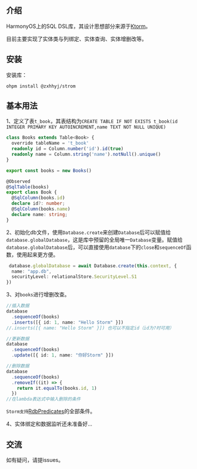 
## 介绍

HarmonyOS上的SQL DSL库，其设计思想部分来源于[Ktorm](https://www.ktorm.org/zh-cn/)。

目前主要实现了实体类与列绑定、实体查询、实体增删改等。

## 安装

安装库：

```text
ohpm install @zxhhyj/strom
```

## 基本用法

1、定义了表`t_book`，其表结构为`CREATE TABLE IF NOT EXISTS t_book(id INTEGER PRIMARY KEY AUTOINCREMENT,name TEXT NOT NULL UNIQUE)`
```typescript
class Books extends Table<Book> {
  override tableName = 't_book'
  readonly id = Column.number('id').id(true)
  readonly name = Column.string('name').notNull().unique()
}

export const books = new Books()

@Observed
@SqlTable(books)
export class Book {
  @SqlColumn(books.id)
  declare id?: number;
  @SqlColumn(books.name)
  declare name: string;
}
```
2、初始化db文件，使用`Database.create`来创建`Database`后可以赋值给`database.globalDatabase`，这是库中预留的全局唯一`Database`变量。赋值给`database.globalDatabase`后，可以直接使用`database`下的`close`和`sequenceOf`函数，使用起来更方便。
```typescript
 database.globalDatabase = await Database.create(this.context, {
  name: "app.db",
  securityLevel: relationalStore.SecurityLevel.S1
})
```

3、对`books`进行增删改查。

```typescript
//插入数据
database
  .sequenceOf(books)
  .inserts([{ id: 1, name: "Hello Storm" }])
//.inserts([{ name: "Hello Storm" }]) 也可以不指定id（id为?时可用）
```

```typescript
//更新数据
database
  .sequenceOf(books)
  .update([{ id: 1, name: "你好Storm" }])
```

```typescript
//删除数据
database
  .sequenceOf(books)
  .removeIf((it) => {
    return it.equalTo(books.id, 1)
  })
//在lambda表达式中输入删除的条件
```
`Storm支持`[RdbPredicates](https://developer.huawei.com/consumer/cn/doc/harmonyos-references-V2/js-apis-data-relationalstore-0000001493744128-V2#ZH-CN_TOPIC_0000001523648806__rdbpredicates)的全部条件。

4、实体绑定和数据监听还未准备好...

## 交流

如有疑问，请提issues。





